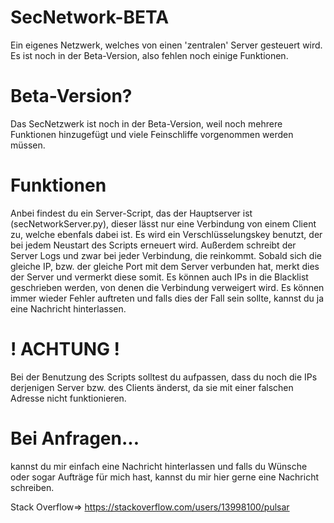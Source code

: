 # SecNetwork-BETA
Ein eigenes Netzwerk, welches von einen 'zentralen' Server gesteuert wird. Es ist noch in der Beta-Version, also fehlen noch einige Funktionen.

# Beta-Version?

Das SecNetzwerk ist noch in der Beta-Version, weil noch mehrere Funktionen hinzugefügt und viele Feinschliffe vorgenommen werden müssen. 

# Funktionen

Anbei findest du ein Server-Script, das der Hauptserver ist (secNetworkServer.py), dieser lässt nur eine Verbindung von einem Client zu, welche ebenfals 
dabei ist. Es wird ein Verschlüsselungskey benutzt, der bei jedem Neustart des Scripts erneuert wird. Außerdem schreibt der Server Logs und zwar bei jeder
Verbindung, die reinkommt. Sobald sich die gleiche IP, bzw. der gleiche Port mit dem Server verbunden hat, merkt dies der Server und vermerkt diese somit. 
Es können auch IPs in die Blacklist geschrieben werden, von denen die Verbindung verweigert wird. Es können immer wieder Fehler auftreten und falls dies der Fall 
sein sollte, kannst du ja eine Nachricht hinterlassen. 

# ! ACHTUNG !

Bei der Benutzung des Scripts solltest du aufpassen, dass du noch die IPs derjenigen Server bzw. des Clients änderst, da sie mit einer falschen Adresse nicht 
funktionieren.

# Bei Anfragen...

kannst du mir einfach eine Nachricht hinterlassen und falls du Wünsche oder sogar Aufträge für mich hast, kannst du mir hier gerne eine Nachricht schreiben. 

Stack Overflow=> https://stackoverflow.com/users/13998100/pulsar
